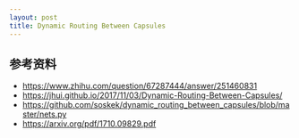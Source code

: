 ```yaml
---
layout: post
title: Dynamic Routing Between Capsules
---
```


## 参考资料
* https://www.zhihu.com/question/67287444/answer/251460831
* https://jhui.github.io/2017/11/03/Dynamic-Routing-Between-Capsules/
* https://github.com/soskek/dynamic_routing_between_capsules/blob/master/nets.py
* https://arxiv.org/pdf/1710.09829.pdf
